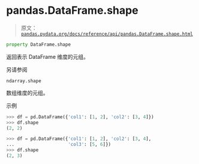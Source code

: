 # pandas.DataFrame.shape

> 原文：[`pandas.pydata.org/docs/reference/api/pandas.DataFrame.shape.html`](https://pandas.pydata.org/docs/reference/api/pandas.DataFrame.shape.html)

```py
property DataFrame.shape
```

返回表示 DataFrame 维度的元组。

另请参阅

`ndarray.shape`

数组维度的元组。

示例

```py
>>> df = pd.DataFrame({'col1': [1, 2], 'col2': [3, 4]})
>>> df.shape
(2, 2) 
```

```py
>>> df = pd.DataFrame({'col1': [1, 2], 'col2': [3, 4],
...                    'col3': [5, 6]})
>>> df.shape
(2, 3) 
```
